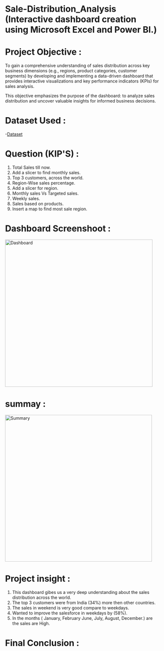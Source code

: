 # Sale-Distribution_Analysis  (Interactive dashboard creation using Microsoft Excel and Power BI.)

# Project Objective :

To gain a comprehensive understanding of sales distribution across key business dimensions (e.g., regions, product categories, customer segments) by developing and implementing a data-driven dashboard that provides interactive visualizations and key performance indicators (KPIs) for sales analysis.

This objective emphasizes the purpose of the dashboard: to analyze sales distribution and uncover valuable insights for informed business decisions.

# Dataset Used :

-<a href="https://leanexcelsolutions.com/sales-distribution-dashboard-in-excel-and-power-bi/#google_vignette">Dataset<a/>

# Question (KIP'S) :

1.	Total Sales till now.
2.	Add a slicer to find monthly sales.
3.	Top 3 customers, across the world.
4.	Region-Wise sales percentage.
5.	Add a slicer for region.
6.	Monthly sales Vs Targeted sales.
7.	Weekly sales.
8.	Sales based on products.
9.	Insert a map to find most sale region.

# Dashboard Screenshoot :

<img width="483" alt="Dashboard " src="https://github.com/user-attachments/assets/c911ca4d-0f82-4041-ac14-a70acc13b0e5" />

# summay :

<img width="481" alt="Summary " src="https://github.com/user-attachments/assets/e837bcc7-5a70-4e88-9fab-010d402ffc14" />

# Project insight :

1.	This dashboard gibes us a very deep understanding about the sales distribution across the world.
2.	The top 3 customers were from India (34%) more then other countries.
3.	The sales in weekend is very good compare to weekdays.
4.	Wanted to improve the salesforce in weekdays by (58%).
5.	In the months ( January, February June, July, August, December.) are the sales are High.

# Final Conclusion :





